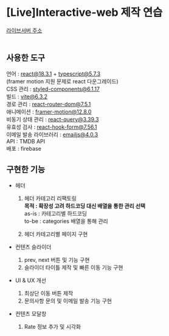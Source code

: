 # [Live]Interactive-web 제작 연습
[라이브서버 주소](https://interactive-website-b0325.web.app/)<br/><br/>
## 사용한 도구
언어 : react@18.3.1 + typescript@5.7.3<br/>
(framer motion 지원 문제로 react 다운그레이드)<br/>
CSS 관리 : styled-components@6.1.17<br/>
빌드 : vite@6.3.2<br/>
경로 관리 : react-router-dom@7.5.1<br/>
애니메이션 : framer-motion@12.8.0<br/>
비동기 상태 관리 : react-query@3.39.3<br/>
유효성 검사 : react-hook-form@7.56.1<br/>
이메일 발송 라이브러리 : emailjs@4.0.3<br/>
API : TMDB API<br/>
배포 : firebase

## 구현한 기능
- 헤더
  1. 헤더 카테고리 리팩토링<br/>
  **목적 : 확장성 고려 하드코딩 대신 배열을 통한 관리 선택**<br/>
  as-is : 카테고리별 하드코딩<br/>
  to-be : categories 배열을 통해 관리<br/>

  2. 헤더 카테고리별 페이지 구현<br/>

- 컨텐츠 슬라이더
  1. prev, next 버튼 및 기능 구현<br/>
  2. 슬라이더 타이틀 제작 및 빠른 이동 기능 구현<br/>

- UI & UX 개선
  1. 최상단 이동 버튼 제작<br/>
  2. 문의사항 문의 및 이메일 발송 기능 구현<br/>

- 컨텐츠 모달창
  1. Rate 정보 추가 및 시각화<br/>
